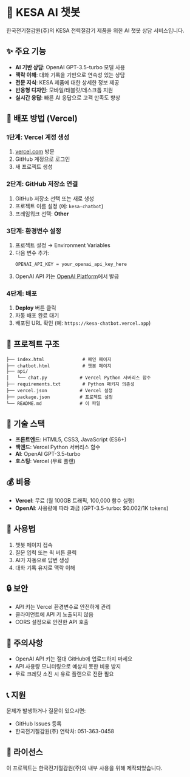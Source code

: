 # 🤖 KESA AI 챗봇

한국전기절감원(주)의 KESA 전력절감기 제품을 위한 AI 챗봇 상담 서비스입니다.

## ✨ 주요 기능

- **AI 기반 상담**: OpenAI GPT-3.5-turbo 모델 사용
- **맥락 이해**: 대화 기록을 기반으로 연속성 있는 상담
- **전문 지식**: KESA 제품에 대한 상세한 정보 제공
- **반응형 디자인**: 모바일/태블릿/데스크톱 지원
- **실시간 응답**: 빠른 AI 응답으로 고객 만족도 향상

## 🚀 배포 방법 (Vercel)

### 1단계: Vercel 계정 생성
1. [vercel.com](https://vercel.com) 방문
2. GitHub 계정으로 로그인
3. 새 프로젝트 생성

### 2단계: GitHub 저장소 연결
1. GitHub 저장소 선택 또는 새로 생성
2. 프로젝트 이름 설정 (예: `kesa-chatbot`)
3. 프레임워크 선택: **Other**

### 3단계: 환경변수 설정
1. 프로젝트 설정 → Environment Variables
2. 다음 변수 추가:
   ```
   OPENAI_API_KEY = your_openai_api_key_here
   ```
3. OpenAI API 키는 [OpenAI Platform](https://platform.openai.com)에서 발급

### 4단계: 배포
1. **Deploy** 버튼 클릭
2. 자동 배포 완료 대기
3. 배포된 URL 확인 (예: `https://kesa-chatbot.vercel.app`)

## 📁 프로젝트 구조

```
├── index.html              # 메인 페이지
├── chatbot.html            # 챗봇 페이지
├── api/
│   └── chat.py            # Vercel Python 서버리스 함수
├── requirements.txt        # Python 패키지 의존성
├── vercel.json            # Vercel 설정
├── package.json           # 프로젝트 설정
└── README.md              # 이 파일
```

## 🔧 기술 스택

- **프론트엔드**: HTML5, CSS3, JavaScript (ES6+)
- **백엔드**: Vercel Python 서버리스 함수
- **AI**: OpenAI GPT-3.5-turbo
- **호스팅**: Vercel (무료 플랜)

## 💰 비용

- **Vercel**: 무료 (월 100GB 트래픽, 100,000 함수 실행)
- **OpenAI**: 사용량에 따라 과금 (GPT-3.5-turbo: $0.002/1K tokens)

## 🎯 사용법

1. 챗봇 페이지 접속
2. 질문 입력 또는 퀵 버튼 클릭
3. AI가 자동으로 답변 생성
4. 대화 기록 유지로 맥락 이해

## 🔒 보안

- API 키는 Vercel 환경변수로 안전하게 관리
- 클라이언트에 API 키 노출되지 않음
- CORS 설정으로 안전한 API 호출

## 🚨 주의사항

- OpenAI API 키는 절대 GitHub에 업로드하지 마세요
- API 사용량 모니터링으로 예상치 못한 비용 방지
- 무료 크레딧 소진 시 유료 플랜으로 전환 필요

## 📞 지원

문제가 발생하거나 질문이 있으시면:
- GitHub Issues 등록
- 한국전기절감원(주) 연락처: 051-363-0458

## 📄 라이선스

이 프로젝트는 한국전기절감원(주)의 내부 사용을 위해 제작되었습니다.
